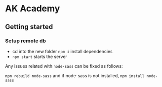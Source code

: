 # AK Academy

## Getting started

### Setup remote db

* cd into the new folder `npm i` install dependencies
* `npm start` starts the server

 Any issues related with `node-sass` can be fixed as follows:

`npm rebuild node-sass` and if node-sass is not installed, `npm install node-sass`
